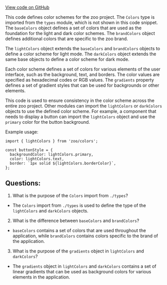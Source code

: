 [View code on GitHub](zoo-labs/zoo/blob/master/core/src/theme/colors.ts)

This code defines color schemes for the zoo project. The `Colors` type is imported from the `types` module, which is not shown in this code snippet. The `baseColors` object defines a set of colors that are used as the foundation for the light and dark color schemes. The `brandColors` object defines additional colors that are specific to the zoo brand. 

The `lightColors` object extends the `baseColors` and `brandColors` objects to define a color scheme for light mode. The `darkColors` object extends the same base objects to define a color scheme for dark mode. 

Each color scheme defines a set of colors for various elements of the user interface, such as the background, text, and borders. The color values are specified as hexadecimal codes or RGB values. The `gradients` property defines a set of gradient styles that can be used for backgrounds or other elements. 

This code is used to ensure consistency in the color scheme across the entire zoo project. Other modules can import the `lightColors` or `darkColors` objects to use the defined color scheme. For example, a component that needs to display a button can import the `lightColors` object and use the `primary` color for the button background. 

Example usage:

```
import { lightColors } from 'zoo/colors';

const buttonStyle = {
  backgroundColor: lightColors.primary,
  color: lightColors.text,
  border: `1px solid ${lightColors.borderColor}`,
};
```
## Questions: 
 1. What is the purpose of the `Colors` import from `./types`?
- The `Colors` import from `./types` is used to define the type of the `lightColors` and `darkColors` objects.

2. What is the difference between `baseColors` and `brandColors`?
- `baseColors` contains a set of colors that are used throughout the application, while `brandColors` contains colors specific to the brand of the application.

3. What is the purpose of the `gradients` object in `lightColors` and `darkColors`?
- The `gradients` object in `lightColors` and `darkColors` contains a set of linear gradients that can be used as background colors for various elements in the application.